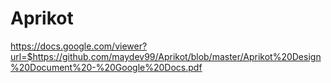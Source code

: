 # Aprikot
https://docs.google.com/viewer?url=$https://github.com/maydev99/Aprikot/blob/master/Aprikot%20Design%20Document%20-%20Google%20Docs.pdf
